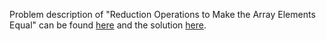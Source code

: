Problem description of "Reduction Operations to Make the Array Elements Equal" can be found [here](https://leetcode.com/problems/reduction-operations-to-make-the-array-elements-equal/) and the solution [here](https://github.com/aurimas13/Solutions-To-Problems/blob/master/LeetCode/Python%20Solutions/Reduction%20Operations%20to%20Make%20the%20Array%20Elements%20Equal/reduce.py).